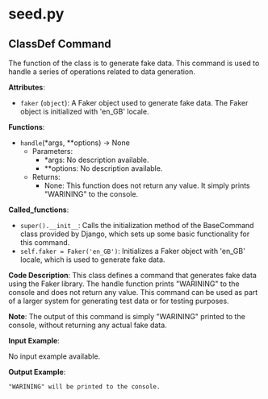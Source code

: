 # seed.py

## ClassDef Command

The function of the class is to generate fake data. This command is used to handle a series of operations related to data generation.

**Attributes**:

- `faker` (`object`): A Faker object used to generate fake data. The Faker object is initialized with 'en_GB' locale.

**Functions**:

- `handle`(*args, **options) -> None
    - Parameters:
        - *args: No description available.
        - **options: No description available.
    - Returns:
        - None: This function does not return any value. It simply prints "WARINING" to the console.

**Called_functions**:

- `super().__init__`: Calls the initialization method of the BaseCommand class provided by Django, which sets up some basic functionality for this command.
- `self.faker = Faker('en_GB')`: Initializes a Faker object with 'en_GB' locale, which is used to generate fake data.

**Code Description**: This class defines a command that generates fake data using the Faker library. The handle function prints "WARINING" to the console and does not return any value. This command can be used as part of a larger system for generating test data or for testing purposes.

**Note**: The output of this command is simply "WARINING" printed to the console, without returning any actual fake data.

**Input Example**: 

No input example available.

**Output Example**:

```
"WARINING" will be printed to the console.
```